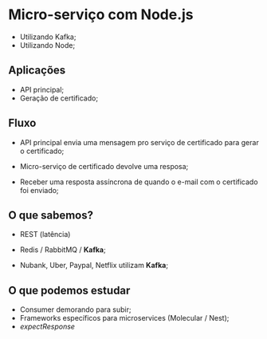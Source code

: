 # Micro-serviço com Node.js

- Utilizando Kafka;
- Utilizando Node;

## Aplicações

- API principal;
- Geração de certificado;

## Fluxo

- API principal envia uma mensagem pro serviço de certificado para gerar o certificado;
- Micro-serviço de certificado devolve uma resposa;

- Receber uma resposta assíncrona de quando o e-mail com o certificado foi enviado;

## O que sabemos?

- REST (latência)
- Redis / RabbitMQ / **Kafka**;

- Nubank, Uber, Paypal, Netflix utilizam **Kafka**;

## O que podemos estudar
- Consumer demorando para subir;
- Frameworks específicos para microservices (Molecular / Nest);
- _expectResponse_
